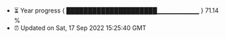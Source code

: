 - ⏳ Year progress { █████████████████████▁▁▁▁▁▁▁▁▁ } 71.14 %
- ⏰ Updated on Sat, 17 Sep 2022 15:25:40 GMT

